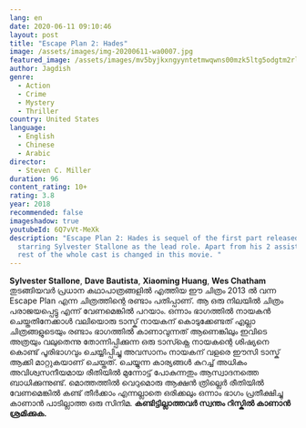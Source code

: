```yaml
---
lang: en
date: 2020-06-11 09:10:46
layout: post
title: "Escape Plan 2: Hades"
image: /assets/images/img-20200611-wa0007.jpg
featured_image: /assets/images/mv5byjkxngyyntetmwqwns00mzk5ltg5odgtm2rlyzzlmdg5mjrlxkeyxkfqcgdeqxvymtyzmdm0ntu-._v1_ql50_sy1000_cr0-0-721-1000_al_.jpg
author: Jagdish
genre:
  - Action
  - Crime
  - Mystery
  - Thriller
country: United States
language:
  - English
  - Chinese
  - Arabic
director:
  - Steven C. Miller
duration: 96
content_rating: 10+
rating: 3.8
year: 2018
recommended: false
imageshadow: true
youtubeId: 6Q7vVt-MeXk
description: "Escape Plan 2: Hades is sequel of the first part released in 2013
  starring Sylvester Stallone as the lead role. Apart from his 2 assistants,
  rest of the whole cast is changed in this movie. "
---
```

**Sylvester Stallone**, **Dave Bautista**, **Xiaoming Huang**, **Wes Chatham** തുടങ്ങിയവർ പ്രധാന കഥാപാത്രങ്ങളിൽ എത്തിയ ഈ ചിത്രം 2013 ൽ വന്ന Escape Plan എന്ന ചിത്രത്തിന്റെ രണ്ടാം പതിപ്പാണ്. ആ ഒരു നിലയിൽ ചിത്രം പരാജയപ്പെട്ടു എന്ന് വേണമെങ്കിൽ പറയാം. ഒന്നാം ഭാഗത്തിൽ നായകൻ ചെയ്തതിനേക്കാൾ വലിയൊരു ടാസ്ക് നായകന് കൊടുക്കേണ്ടത് എല്ലാ ചിത്രങ്ങളുടെയും രണ്ടാം ഭാഗത്തിൽ കാണാവുന്നത് ആണെങ്കിലും ഇവിടെ അത്രയും വലുതെന്നു തോന്നിപ്പിക്കുന്ന ഒരു ടാസ്ക്നെ നായകന്റെ ശിഷ്യനെ കൊണ്ട് പൂരിഭാഗവും ചെയ്യിപ്പിച്ചു അവസാനം നായകന് വളരെ ഈസി ടാസ്ക് ആക്കി മാറ്റുകയാണ് ചെയ്തത്. ചെയ്യുന്ന കാര്യങ്ങൾ കുറച്ച് അധികം അവിശ്വസനീയമായ രീതിയിൽ മുന്നോട്ട് പോകുന്നതും ആസ്വാദനത്തെ ബാധിക്കുന്നുണ്ട്.
മൊത്തത്തിൽ വെറുമൊരു ആക്ഷൻ ത്രില്ലെർ രീതിയിൽ വേണമെങ്കിൽ കണ്ട് തീർക്കാം എന്നല്ലാതെ ഒരിക്കലും ഒന്നാം ഭാഗം പ്രതീക്ഷിച്ചു കാണാൻ പാടില്ലാത്ത ഒരു സിനിമ. **കണ്ടിട്ടില്ലാത്തവർ സ്വന്തം റിസ്കിൽ  കാണാൻ ശ്രമിക്കുക.**

